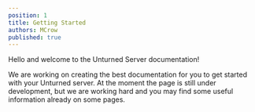 ```yaml
---
position: 1
title: Getting Started
authors: MCrow
published: true
---
```


Hello and welcome to the Unturned Server documentation!

We are working on creating the best documentation for you to get started with your Unturned server. At the moment the page is still under development, but we are working hard and you may find some useful information already on some pages.

